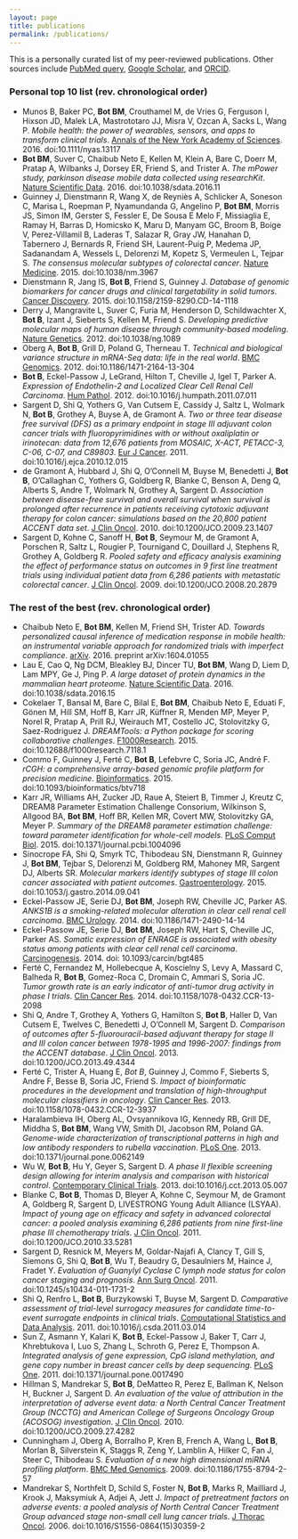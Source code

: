 ```yaml
---
layout: page
title: publications
permalink: /publications/
---
```


This is a personally curated list of my peer-reviewed publications. Other sources include [PubMed query](http://www.ncbi.nlm.nih.gov/pubmed?term=((((Bot%20B%5BAuthor%5D)%20OR%20Bot%20BM%5BAuthor%5D)%20OR%20Bot%2C%20Brian%5BAuthor%5D)%20OR%20Bot%2C%20Brian%20M%5BAuthor%5D)%20NOT%20Le%20Bot%20B%5BAuthor%5D), [Google Scholar](https://scholar.google.com/citations?user=uL8iPIMAAAAJ&hl=en), and [ORCID](http://orcid.org/0000-0002-2412-6826).

### Personal top 10 list (rev. chronological order)
- Munos B, Baker PC, **Bot BM**, Crouthamel M, de Vries G, Ferguson I, Hixson JD, Malek LA, Mastrototaro JJ, Misra V, Ozcan A, Sacks L, Wang P. *Mobile health: the power of wearables, sensors, and apps to transform clinical trials*. <u>Annals of the New York Academy of Sciences</u>. 2016. doi:10.1111/nyas.13117
- **Bot BM**, Suver C, Chaibub Neto E, Kellen M, Klein A, Bare C, Doerr M, Pratap A, Wilbanks J, Dorsey ER, Friend S, and Trister A. *The mPower study, parkinson disease mobile data collected using researchKit*. <u>Nature Scientific Data</u>. 2016. doi:10.1038/sdata.2016.11
- Guinney J, Dienstmann R, Wang X, de Reyniès A, Schlicker A, Soneson C, Marisa L, Roepman P, Nyamundanda G, Angelino P, **Bot BM**, Morris JS, Simon IM, Gerster S, Fessler E, De Sousa E Melo F, Missiaglia E, Ramay H, Barras D, Homicsko K, Maru D, Manyam GC, Broom B, Boige V, Perez-Villamil B, Laderas T, Salazar R, Gray JW, Hanahan D, Tabernero J, Bernards R, Friend SH, Laurent-Puig P, Medema JP, Sadanandam A, Wessels L, Delorenzi M, Kopetz S, Vermeulen L, Tejpar S. *The consensus molecular subtypes of colorectal cancer*. <u>Nature Medicine</u>. 2015. doi:10.1038/nm.3967
- Dienstmann R, Jang IS, **Bot B**, Friend S, Guinney J. *Database of genomic biomarkers for cancer drugs and clinical targetability in solid tumors*. <u>Cancer Discovery</u>. 2015. doi:10.1158/2159-8290.CD-14-1118
- Derry J, Mangravite L, Suver C, Furia M, Henderson D, Schildwachter X, **Bot B**, Izant J, Sieberts S, Kellen M, Friend S. *Developing predictive molecular maps of human disease through community-based modeling*. <u>Nature Genetics</u>. 2012. doi:10.1038/ng.1089
- Oberg A, **Bot B**, Grill D, Poland G, Therneau T. *Technical and biological variance structure in mRNA-Seq data: life in the real world*. <u>BMC Genomics</u>. 2012. doi:10.1186/1471-2164-13-304
- **Bot B**, Eckel-Passow J, LeGrand, Hilton T, Cheville J, Igel T, Parker A. *Expression of Endothelin-2 and Localized Clear Cell Renal Cell Carcinoma*. <u>Hum Pathol</u>. 2012. doi:10.1016/j.humpath.2011.07.011
- Sargent D, Shi Q, Yothers G, Van Cutsem E, Cassidy J, Saltz L, Wolmark N, **Bot B**, Grothey A, Buyse A, de Gramont A. *Two or three tear disease free survival (DFS) as a primary endpoint in stage III adjuvant colon cancer trials with fluoropyrimidines with or without oxaliplatin or irinotecan: data from 12,676 patients from MOSAIC, X-ACT, PETACC-3, C-06, C-07, and C89803*. <u>Eur J Cancer</u>. 2011. doi:10.1016/j.ejca.2010.12.015
- de Gramont A, Hubbard J, Shi Q, O’Connell M, Buyse M, Benedetti J, **Bot B**, O’Callaghan C, Yothers G, Goldberg R, Blanke C, Benson A, Deng Q, Alberts S, Andre T, Wolmark N, Grothey A, Sargent D. *Association between disease-free survival and overall survival when survival is prolonged after recurrence in patients receiving cytotoxic adjuvant therapy for colon cancer: simulations based on the 20,800 patient ACCENT data set*. <u>J Clin Oncol</u>. 2010. doi:10.1200/JCO.2009.23.1407
- Sargent D, Kohne C, Sanoff H, **Bot B**, Seymour M, de Gramont A, Porschen R, Saltz L, Rougier P, Tournigand C, Douillard J, Stephens R, Grothey A, Goldberg R. *Pooled safety and efficacy analysis examining the effect of performance status on outcomes in 9 first line treatment trials using individual patient data from 6,286 patients with metastatic colorectal cancer*. <u>J Clin Oncol</u>. 2009. doi:10.1200/JCO.2008.20.2879

### The rest of the best (rev. chronological order)
- Chaibub Neto E, **Bot BM**, Kellen M, Friend SH, Trister AD. *Towards personalized causal inference of medication response in mobile health: an instrumental variable approach for randomized trials with imperfect compliance*. <u>arXiv</u>. 2016. preprint arXiv:1604.01055
- Lau E, Cao Q, Ng DCM, Bleakley BJ, Dincer TU, **Bot BM**, Wang D, Liem D, Lam MPY, Ge J, Ping P. *A large dataset of protein dynamics in the mammalian heart proteome*. <u>Nature Scientific Data</u>. 2016. doi:10.1038/sdata.2016.15
- Cokelaer T, Bansal M, Bare C, Bilal E, **Bot BM**, Chaibub Neto E, Eduati F, Gönen M, Hill SM, Hoff B, Karr JR, Küffner R, Menden MP, Meyer P, Norel R, Pratap A, Prill RJ, Weirauch MT, Costello JC, Stolovitzky G, Saez-Rodriguez J. *DREAMTools: a Python package for scoring collaborative challenges*. <u>F1000Research</u>. 2015. doi:10.12688/f1000research.7118.1
- Commo F, Guinney J, Ferté C, **Bot B**, Lefebvre C, Soria JC, André F. *rCGH: a comprehensive array-based genomic profile platform for precision medicine*. <u>Bioinformatics</u>. 2015. doi:10.1093/bioinformatics/btv718
- Karr JR, Williams AH, Zucker JD, Raue A, Steiert B, Timmer J, Kreutz C, DREAM8 Parameter Estimation Challenge Consorium, Wilkinson S, Allgood BA, **Bot BM**, Hoff BR, Kellen MR, Covert MW, Stolovitzky GA, Meyer P. *Summary of the DREAM8 parameter estimation challenge: toward parameter identification for whole-cell models*. <u>PLoS Comput Biol</u>. 2015. doi:10.1371/journal.pcbi.1004096
- Sinocrope FA, Shi Q, Smyrk TC, Thibodeau SN, Dienstmann R, Guinney J, **Bot BM**, Tejbar S, Delorenzi M, Goldberg RM, Mahoney MR, Sargent DJ, Alberts SR. *Molecular markers identify subtypes of stage III colon cancer associated with patient outcomes*. <u>Gastroenterology</u>. 2015. doi:10.1053/j.gastro.2014.09.041
- Eckel-Passow JE, Serie DJ, **Bot BM**, Joseph RW, Cheville JC, Parker AS. *ANKS1B is a smoking-related molecular alteration in clear cell renal cell carcinoma*. <u>BMC Urology</u>. 2014. doi:10.1186/1471-2490-14-14
- Eckel-Passow JE, Serie DJ, **Bot BM**, Joseph RW, Hart S, Cheville JC, Parker AS. *Somatic expression of ENRAGE is associated with obesity status among patients with clear cell renal cell carcinoma*. <u>Carcinogenesis</u>. 2014. doi: 10.1093/carcin/bgt485
- Ferté C, Fernandez M, Hollebecque A, Koscielny S, Levy A, Massard C, Balheda R, **Bot B**, Gomez-Roca C, Dromain C, Ammari S, Soria JC. *Tumor growth rate is an early indicator of anti-tumor drug activity in phase I trials*. <u>Clin Cancer Res</u>. 2014. doi:10.1158/1078-0432.CCR-13-2098
- Shi Q, Andre T, Grothey A, Yothers G, Hamilton S, **Bot B**, Haller D, Van Cutsem E, Twelves C, Benedetti J, O’Connell M, Sargent D. *Comparison of outcomes after 5-fluorouracil-based adjuvant therapy for stage II and III colon cancer between 1978-1995 and 1996-2007: findings from the ACCENT database*. <u>J Clin Oncol</u>. 2013. doi:10.1200/JCO.2013.49.4344
- Ferté C, Trister A, Huang E, *Bot B*, Guinney J, Commo F, Sieberts S, Andre F, Besse B, Soria JC, Friend S. *Impact of bioinformatic procedures in the development and translation of high-throughput molecular classifiers in oncology*. <u>Clin Cancer Res</u>. 2013. doi:10.1158/1078-0432.CCR-12-3937
- Haralambieva IH, Oberg AL, Ovsyannikova IG, Kennedy RB, Grill DE, Middha S, **Bot BM**, Wang VW, Smith DI, Jacobson RM, Poland GA. *Genome-wide characterization of transcriptional patterns in high and low antibody responders to rubella vaccination*. <u>PLoS One</u>. 2013. doi:10.1371/journal.pone.0062149
- Wu W, **Bot B**, Hu Y, Geyer S, Sargent D. *A phase II flexible screening design allowing for interim analysis and comparison with historical control*. <u>Contemporary Clinical Trials</u>. 2013. doi:10.1016/j.cct.2013.05.007
- Blanke C, **Bot B**, Thomas D, Bleyer A, Kohne C, Seymour M, de Gramont A, Goldberg R, Sargent D, LIVESTRONG Young Adult Alliance (LSYAA). *Impact of young age on efficacy and safety in advanced colorectal cancer: a pooled analysis examining 6,286 patients from nine first-line phase III chemotherapy trials*. <u>J Clin Oncol</u>. 2011. doi:10.1200/JCO.2010.33.5281
- Sargent D, Resnick M, Meyers M, Goldar-Najafi A, Clancy T, Gill S, Siemons G, Shi Q, **Bot B**, Wu T, Beaudry G, Desaulniers M, Haince J, Fradet Y. *Evaluation of Guanylyl Cyclase C lymph node status for colon cancer staging and prognosis*. <u>Ann Surg Oncol</u>. 2011. doi:10.1245/s10434-011-1731-2
- Shi Q, Renfro L, **Bot B**, Burzykowski T, Buyse M, Sargent D. *Comparative assessment of trial-level surrogacy measures for candidate time-to-event surrogate endpoints in clinical trials*. <u>Computational Statistics and Data Analysis</u>. 2011. doi:10.1016/j.csda.2011.03.014
- Sun Z, Asmann Y, Kalari K, **Bot B**, Eckel-Passow J, Baker T, Carr J, Khrebtukova I, Luo S, Zhang L, Schroth G, Perez E, Thompson A. *Integrated analysis of gene expression, CpG island methylation, and gene copy number in breast cancer cells by deep sequencing*. <u>PLoS One</u>. 2011. doi:10.1371/journal.pone.0017490
- Hillman S, Mandrekar S, **Bot B**, DeMatteo R, Perez E, Ballman K, Nelson H, Buckner J, Sargent D. *An evaluation of the value of attribution in the interpretation of adverse event data: a North Central Cancer Treatment Group (NCCTG) and American College of Surgeons Oncology Group (ACOSOG) investigation*. <u>J Clin Oncol</u>. 2010. doi:10.1200/JCO.2009.27.4282
- Cunningham J, Oberg A, Borralho P, Kren B, French A, Wang L, **Bot B**, Morlan B, Silverstein K, Staggs R, Zeng Y, Lamblin A, Hilker C, Fan J, Steer C, Thibodeau S. *Evaluation of a new high dimensional miRNA profiling platform*. <u>BMC Med Genomics</u>. 2009. doi:10.1186/1755-8794-2-57
- Mandrekar S, Northfelt D, Schild S, Foster N, **Bot B**, Marks R, Mailliard J, Krook J, Maksymiuk A, Adjei A, Jett J. *Impact of pretreatment factors on adverse events: a pooled analysis of North Central Cancer Treatment Group advanced stage non-small cell lung cancer trials*. <u>J Thorac Oncol</u>. 2006. doi:10.1016/S1556-0864(15)30359-2
